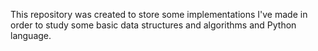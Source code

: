 This repository was created to store some implementations I've made in order to study some basic data structures and algorithms and Python language.